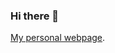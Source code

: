 ### Hi there 👋

[My personal webpage]([https://pierre-veron.github.io/](https://www.ese.universite-paris-saclay.fr/en/team-members/pierre-veron/)https://www.ese.universite-paris-saclay.fr/en/team-members/pierre-veron/).
